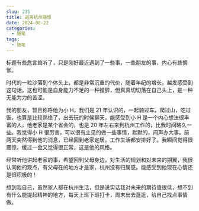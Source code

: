 ```yaml
---
slug: 235
title: 逃离杭州随想
date: 2024-08-22
categories: 
  - 随笔
tags: 
  - 随笔
---
```


标题有些危言耸听了，只是刚好最近遇到了一些事，一些朋友的事，内心有些惆怅。

时代的一粒沙落到个体头上，都是非常沉重的代价，随着年纪的增长，越发感受到这句话。这也可能是自身能力不足的一种推辞，但真真切切落在自己头上，是一种无能为力的苦涩。

我的朋友，暂且称呼他为小 H，我们是 21 年认识的，一起骑过车，爬过山，吃过饭，也算是比较熟络了，出去玩的时候聊天，能感受到小 H 是一个内心想法很丰富的人，他老家是某个省会的，也是 20 年左右来到杭州工作的，比我时间略久一些。我觉得小 H 很厉害，可以很有主见的做一些事情，默默的，闷声办大事。前两天突然得到他的消息，已经回到老家定居，工作生活都安排好了。我瞬间觉得很震惊，缓过一会又觉得很正常，这是他的风格。

经常听他讲起老家的事，希望回到父母身边，对生活的规划和对未来的期翼，我很认同他的观点，有父母在的地方才是家，杭州没有归属感。能感受到他现在心情还是很积极的！

想到我自己，虽然家人都在杭州生活，但是说实话我对未来的期待值很低，想不到有什么能提起精神的地方，每天上班下班打卡，周末出去逛逛，给自己找点事情做。
